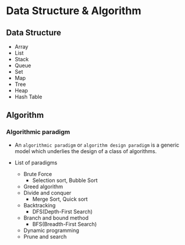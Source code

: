 # Data Structure & Algorithm

## Data Structure
* Array
* List
* Stack
* Queue
* Set
* Map
* Tree
* Heap
* Hash Table

## Algorithm
### Algorithmic paradigm
* An `algorithmic paradigm` or `algorithm design paradigm` is a generic model which underlies the design of a class of algorithms.

* List of paradigms
    * Brute Force
	    * Selection sort, Bubble Sort
    * Greed algorithm
    * Divide and conquer
	    * Merge Sort, Quick sort
    * Backtracking
	    * DFS(Depth-First Search)
    * Branch and bound method
	    * BFS(Breadth-First Search)
    * Dynamic programming
    * Prune and search


